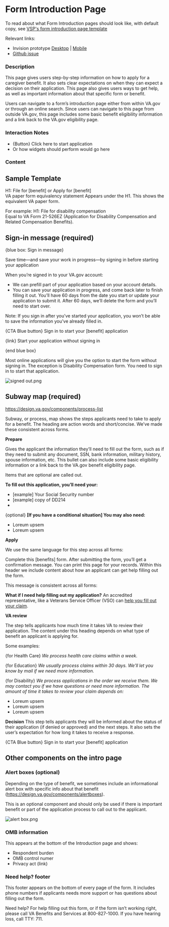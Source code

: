 # Form Introduction Page

To read about what Form Introduction pages should look like, with default copy, see [VSP's form introduction page template](https://github.com/department-of-veterans-affairs/va.gov-team/blob/master/platform/content/form-introduction-page-template.md)

Relevant links: 
- Invision prototype [Desktop](https://vsateams.invisionapp.com/share/UDW9MPS5ETW#/408230385_Intro_-_Sunbway__-_Unathenticated_)  | [Mobile]()  
- [Github issue]()

### Description 

This page gives users step-by-step information on how to apply for a caregiver benefit. It also sets clear expectations on when they can expect a decision on their application. This page also gives users ways to get help, as well as important information about that specific form or benefit.  

Users can navigate to a form’s introduction page either from within VA.gov or through an online search. Since users can navigate to this page from outside VA.gov, this page includes some basic benefit eligibility information and a link back to the VA.gov eligibility page. 

### Interaction Notes 
- {Button} Click here to start application 
- Or how widgets should perform would go here

### Content

## Sample Template

H1: File for [benefit] or Apply for [benefit] <br>
VA paper form equivalency statement Appears under the H1. This shows the equivalent VA paper form. 

For example: 
H1: File for disability compensation<br>
Equal to VA Form 21-526EZ (Application for Disability Compensation and Related Compensation Benefits).

## Sign-in message (required)

{blue box: Sign in message}

Save time—and save your work in progress—by signing in before starting your application

When you’re signed in to your VA.gov account:
-	We can prefill part of your application based on your account details.
-	You can save your application in progress, and come back later to finish filling it out. You’ll have 60 days from the date you start or update your application to submit it. After 60 days, we’ll delete the form and you’ll need to start over.

Note: If you sign in after you’ve started your application, you won’t be able to save the information you’ve already filled in.

{CTA Blue button} Sign in to start your [benefit] application

{link} Start your application without signing in

{end blue box}


Most online applications will give you the option to start the form without signing in. 
The exception is Disability Compensation form. You need to sign in to start that application. 

![signed out.png](https://images.zenhubusercontent.com/59b0414bb0222d5de476aa22/1d5d3f75-9047-44d1-8ebb-93c5c7c25e53)


## Subway map (required)

https://design.va.gov/components/process-list

Subway, or process, map shows the steps applicants need to take to apply for a benefit. The heading are action words and short/concise. We’ve made these consistent across forms. 

**Prepare**

Gives the applicant the information they’ll need to fill out the form, such as if they need to submit any document, SSN, bank information, military history, spouse information, etc.  This bullet can also include some basic eligibility information or a link back to the VA.gov benefit eligibility page.

Items that are optional are called out.<br>

**To fill out this application, you’ll need your:**

* [example] Your Social Security number 
* [example] copy of DD214
* 
{optional}
**[If you have a conditional situation] You may also need:**
- Loreum upsem
- Loreum upsem


**Apply**

We use the same language for this step across all forms: 

Complete this [benefits] form. After submitting the form, you’ll get a confirmation message. You can print this page for your records.
Within this header we include content about how an applicant can get help filling out the form.

This message is consistent across all forms: 

**What if I need help filling out my application?** 
An accredited representative, like a Veterans Service Officer (VSO) can [help you fill out your claim](https://www.va.gov/disability/get-help-filing-claim/).

**VA review**

The step tells applicants how much time it takes VA to review their application.  The content under this heading depends on what type of benefit an applicant is applying for.

Some examples: 

{for Health Care} *We process health care claims within a week.*

{for Education} *We usually process claims within 30 days. We’ll let you know by mail if we need more information.*

{for Disability} *We process applications in the order we receive them. We may contact you if we have questions or need more information.  The amount of time it takes to review your claim depends on:*
- Loreum upsem
- Loreum upsem
- Loreum upsem

**Decision**
This step tells applicants they will be informed about the status of their application (if denied or approved) and the next steps.
It also sets the user’s expectation for how long it takes to receive a response.


{CTA Blue button} Sign in to start your [benefit] application


## Other components on the intro page

### Alert boxes (optional)

Depending on the type of benefit, we sometimes include an informational alert box with specific info about that benefit
(https://design.va.gov/components/alertboxes). 

This is an optional component and should only be used if there is important benefit or part of the application process to call out to the applicant. 

![alert box.png](https://images.zenhubusercontent.com/59b0414bb0222d5de476aa22/05c0adb9-7d2d-4040-8d2f-9742273d7771)



### OMB information 

This appears at the bottom of the Introduction page and shows:
- Respondent burden
- OMB control numer
- Privacy act (link)


### Need help? footer 

This footer appears on the bottom of every page of the form. It includes phone numbers if applicants needs more support or has questions about filling out the form. 

Need help?
For help filling out this form, or if the form isn’t working right, please call VA Benefits and Services at 800-827-1000.
If you have hearing loss, call TTY: 711.
```
